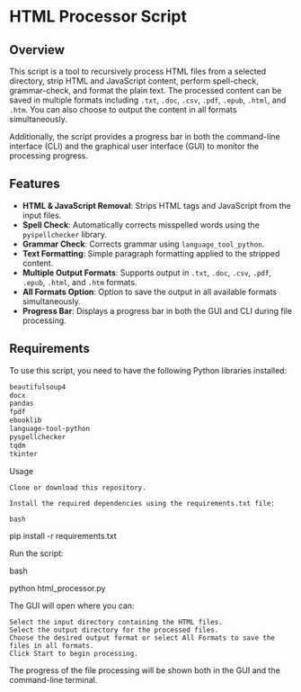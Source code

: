 # HTML Processor Script

## Overview

This script is a tool to recursively process HTML files from a selected directory, strip HTML and JavaScript content, perform spell-check, grammar-check, and format the plain text. The processed content can be saved in multiple formats including `.txt`, `.doc`, `.csv`, `.pdf`, `.epub`, `.html`, and `.htm`. You can also choose to output the content in all formats simultaneously.

Additionally, the script provides a progress bar in both the command-line interface (CLI) and the graphical user interface (GUI) to monitor the processing progress.

## Features

- **HTML & JavaScript Removal**: Strips HTML tags and JavaScript from the input files.
- **Spell Check**: Automatically corrects misspelled words using the `pyspellchecker` library.
- **Grammar Check**: Corrects grammar using `language_tool_python`.
- **Text Formatting**: Simple paragraph formatting applied to the stripped content.
- **Multiple Output Formats**: Supports output in `.txt`, `.doc`, `.csv`, `.pdf`, `.epub`, `.html`, and `.htm` formats.
- **All Formats Option**: Option to save the output in all available formats simultaneously.
- **Progress Bar**: Displays a progress bar in both the GUI and CLI during file processing.

## Requirements

To use this script, you need to have the following Python libraries installed:

```txt
beautifulsoup4
docx
pandas
fpdf
ebooklib
language-tool-python
pyspellchecker
tqdm
tkinter
```


Usage

    Clone or download this repository.

    Install the required dependencies using the requirements.txt file:

    bash

pip install -r requirements.txt

Run the script:

bash

python html_processor.py

The GUI will open where you can:

    Select the input directory containing the HTML files.
    Select the output directory for the processed files.
    Choose the desired output format or select All Formats to save the files in all formats.
    Click Start to begin processing.

The progress of the file processing will be shown both in the GUI and the command-line terminal.
